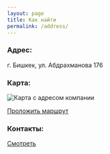 ```yaml
---
layout: page
title: Как найти
permalink: /address/
---
```


### Адрес:

г. Бишкек, ул. Абдрахманова 176


### Карта:

![Карта с адресом компании](https://raw.githubusercontent.com/tonometer/tonometer.github.io/master/images/staticmap.jpeg
 "Адрес")

[Проложить маршрут](https://www.google.com/maps/dir//%2742.873729,74.610831%27?_ga=2.217144022.1955399278.1515005349-1894730690.1515005349)

### Контакты:

[Смотреть](https://tonometer.github.io/contacts/)
